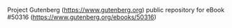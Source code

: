 Project Gutenberg (https://www.gutenberg.org) public repository for eBook #50316 (https://www.gutenberg.org/ebooks/50316)
